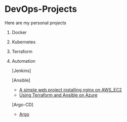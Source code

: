 # DevOps-Projects
Here are my personal projects

1. Docker
2. Kubernetes
3. Terraform
4. Automation
   
   [Jenkins]
     
   [Ansible]
   
     - [A simple web project installing nginx on AWS_EC2](./Ansible/1) 
     - [Using Terraform and Ansible on Azure](./Ansible/2/)

   [Argo-CD]

     - [Argo](./Argo-CD/)
   
